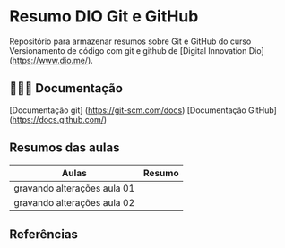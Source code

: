 
# Resumo DIO Git e GitHub

Repositório para armazenar resumos sobre Git e GitHub
do curso Versionamento de código com git e github de [Digital Innovation Dio] (https://www.dio.me/).

## 👨🏼‍💻 Documentação
[Documentação git] (https://git-scm.com/docs)
[Documentação GitHub] (https://docs.github.com/)

## Resumos das aulas

|Aulas | Resumo |
| -----| -------|
|gravando alterações aula 01|
|gravando alterações aula 02|

## Referências
